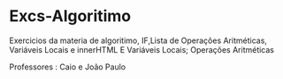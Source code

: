 # Excs-Algoritimo
Exercicios da materia de algoritimo, IF,Lista de Operações Aritméticas, Variáveis Locais e innerHTML E Variáveis Locais; Operações Aritméticas

Professores : Caio e João Paulo
